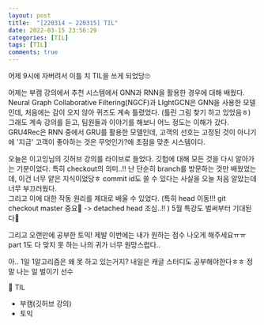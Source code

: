 ```yaml
---
layout: post
title:  "[220314 ~ 220315] TIL"
date: 2022-03-15 23:56:29
categories: [TIL]
tags: [TIL]
comments: true
---
```

어제 9시에 자버려서 이틀 치 TIL을 쓰게 되었당🙄

어제는 부캠 강의에서 추천 시스템에서 GNN과 RNN을 활용한 경우에 대해 배웠다.  
Neural Graph Collaborative Filtering(NGCF)과 LIghtGCN은 GNN을 사용한 모델인데, 처음에는 감이 오지 않아 퀴즈도 계속 틀렸었다. (틀린 그림 찾기 하고 있었음ㅎ) 그래도 계속 강의를 듣고, 팀원들과 이야기를 해보니 어느 정도는 이해가 갔다.  
GRU4Rec은 RNN 중에서 GRU를 활용한 모델인데, 고객의 선호는 고정된 것이 아니기에 '지금' 고객이 좋아하는 것은 무엇인가?에 초점을 맞춘 시스템이다.

오늘은 이고잉님의 깃허브 강의를 라이브로 들었다. 깃헙에 대해 모든 것을 다시 알아가는 기분이었다. 특히 checkout의 의미..!! 난 단순히 branch를 방문하는 것만 배웠었는데, 이건 너무 얕은 지식이었당ㅎ commit id도 쓸 수 있다는 사실을 오늘 처음 알았는데 너무 부끄러웠다.  
그리고 이에 대한 작동 원리를 제대로 배울 수 있었다. (특히 head 이동!!! git checkout master 중요🥰 -> detached head 조심..!! ) 5월 특강도 벌써부터 기대된다🤗

그리고 오랜만에 공부한 토익! 제발 이번에는 내가 원하는 점수 나오게 해주세요ㅠㅠ part 1도 다 맞지 못 하는 나의 귀가 너무 원망스럽다..

아.. 1일 1알고리즘은 왜 못 하고 있는거지? 내일은 캐글 스터디도 공부해야한다ㅎㅎ 정말 나는 일 벌이기 선수

📝 TIL
- 부캠(깃허브 강의)
- 토익